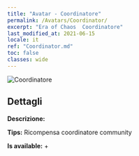 ```yaml
---
title: "Avatar - Coordinatore"
permalink: /Avatars/Coordinator/
excerpt: "Era of Chaos  Coordinatore"
last_modified_at: 2021-06-15
locale: it
ref: "Coordinator.md"
toc: false
classes: wide
---
```

 ![Coordinatore](/images/a/avatarFrame_15.png)

## Dettagli

 **Descrizione:**  

 **Tips:** Ricompensa coordinatore community 

 **Is available:**  + 

